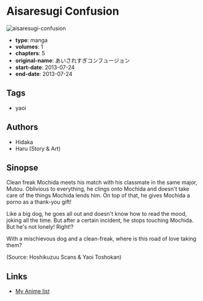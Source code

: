 # Aisaresugi Confusion

![aisaresugi-confusion](https://cdn.myanimelist.net/images/manga/3/186207.jpg)

-   **type**: manga
-   **volumes**: 1
-   **chapters**: 5
-   **original-name**: あいされすぎコンフュージョン
-   **start-date**: 2013-07-24
-   **end-date**: 2013-07-24

## Tags

-   yaoi

## Authors

-   Hidaka
-   Haru (Story & Art)

## Sinopse

Clean freak Mochida meets his match with his classmate in the same major, Mutou. Oblivious to everything, he clings onto Mochida and doesn't take care of the things Mochida lends him. On top of that, he gives Mochida a porno as a thank-you gift!

Like a big dog, he goes all out and doesn't know how to read the mood, joking all the time. But after a certain incident, he stops touching Mochida. But he's not lonely! Right!?

With a mischievous dog and a clean-freak, where is this road of love taking them?

(Source: Hoshikuzuu Scans & Yaoi Toshokan)

## Links

-   [My Anime list](https://myanimelist.net/manga/78915/Aisaresugi_Confusion)
